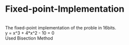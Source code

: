 # Fixed-point-Implementation
<br>
The fixed-point implementation of the proble in 16bits.
<br>
y = x^3 + 4*x^2 - 10 = 0
<br>
Used Bisection Method
<br>
